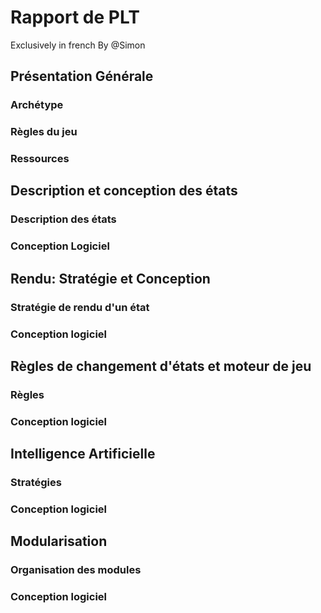 # Rapport de PLT
Exclusively in french
By @Simon
## Présentation Générale

### Archétype

### Règles du jeu

### Ressources


## Description et conception des états

### Description des états

### Conception Logiciel

## Rendu: Stratégie et Conception

### Stratégie de rendu d'un état


### Conception logiciel

## Règles de changement d'états et moteur de jeu

### Règles

### Conception logiciel


## Intelligence Artificielle

### Stratégies

### Conception logiciel


## Modularisation

### Organisation des modules

### Conception logiciel
